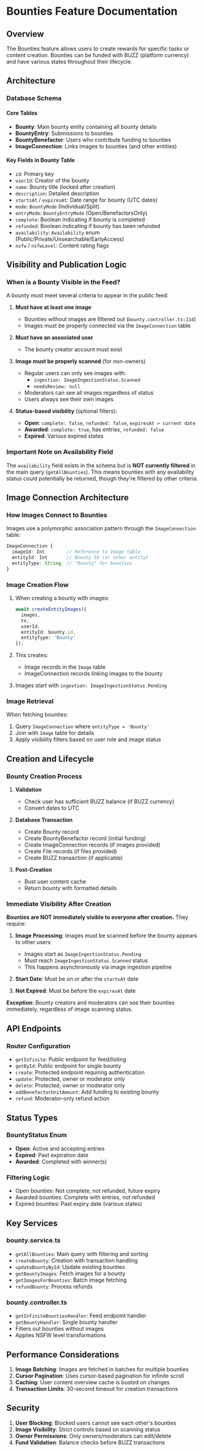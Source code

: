 # Bounties Feature Documentation

## Overview
The Bounties feature allows users to create rewards for specific tasks or content creation. Bounties can be funded with BUZZ (platform currency) and have various states throughout their lifecycle.

## Architecture

### Database Schema

#### Core Tables
- **Bounty**: Main bounty entity containing all bounty details
- **BountyEntry**: Submissions to bounties
- **BountyBenefactor**: Users who contribute funding to bounties
- **ImageConnection**: Links images to bounties (and other entities)

#### Key Fields in Bounty Table
- `id`: Primary key
- `userId`: Creator of the bounty
- `name`: Bounty title (locked after creation)
- `description`: Detailed description
- `startsAt` / `expiresAt`: Date range for bounty (UTC dates)
- `mode`: `BountyMode` (Individual/Split)
- `entryMode`: `BountyEntryMode` (Open/BenefactorsOnly)
- `complete`: Boolean indicating if bounty is completed
- `refunded`: Boolean indicating if bounty has been refunded
- `availability`: `Availability` enum (Public/Private/Unsearchable/EarlyAccess)
- `nsfw` / `nsfwLevel`: Content rating flags

## Visibility and Publication Logic

### When is a Bounty Visible in the Feed?

A bounty must meet several criteria to appear in the public feed:

1. **Must have at least one image**
   - Bounties without images are filtered out (`bounty.controller.ts:114`)
   - Images must be properly connected via the `ImageConnection` table

2. **Must have an associated user**
   - The bounty creator account must exist

3. **Image must be properly scanned** (for non-owners)
   - Regular users can only see images with:
     - `ingestion: ImageIngestionStatus.Scanned`
     - `needsReview: null`
   - Moderators can see all images regardless of status
   - Users always see their own images

4. **Status-based visibility** (optional filters):
   - **Open**: `complete: false`, `refunded: false`, `expiresAt > current date`
   - **Awarded**: `complete: true`, has entries, `refunded: false`
   - **Expired**: Various expired states

### Important Note on Availability Field
The `availability` field exists in the schema but is **NOT currently filtered** in the main query (`getAllBounties`). This means bounties with any availability status could potentially be returned, though they're filtered by other criteria.

## Image Connection Architecture

### How Images Connect to Bounties

Images use a polymorphic association pattern through the `ImageConnection` table:

```typescript
ImageConnection {
  imageId: Int        // Reference to Image table
  entityId: Int       // Bounty ID (or other entity)
  entityType: String  // "Bounty" for bounties
}
```

### Image Creation Flow

1. When creating a bounty with images:
   ```typescript
   await createEntityImages({
     images,
     tx,
     userId,
     entityId: bounty.id,
     entityType: 'Bounty'
   });
   ```

2. This creates:
   - Image records in the `Image` table
   - ImageConnection records linking images to the bounty

3. Images start with `ingestion: ImageIngestionStatus.Pending`

### Image Retrieval

When fetching bounties:
1. Query `ImageConnection` where `entityType = 'Bounty'`
2. Join with `Image` table for details
3. Apply visibility filters based on user role and image status

## Creation and Lifecycle

### Bounty Creation Process

1. **Validation**
   - Check user has sufficient BUZZ balance (if BUZZ currency)
   - Convert dates to UTC

2. **Database Transaction**
   - Create Bounty record
   - Create BountyBenefactor record (initial funding)
   - Create ImageConnection records (if images provided)
   - Create File records (if files provided)
   - Create BUZZ transaction (if applicable)

3. **Post-Creation**
   - Bust user content cache
   - Return bounty with formatted details

### Immediate Visibility After Creation

**Bounties are NOT immediately visible to everyone after creation.** They require:

1. **Image Processing**: Images must be scanned before the bounty appears to other users
   - Images start as `ImageIngestionStatus.Pending`
   - Must reach `ImageIngestionStatus.Scanned` status
   - This happens asynchronously via image ingestion pipeline

2. **Start Date**: Must be on or after the `startsAt` date

3. **Not Expired**: Must be before the `expiresAt` date

**Exception**: Bounty creators and moderators can see their bounties immediately, regardless of image scanning status.

## API Endpoints

### Router Configuration
- `getInfinite`: Public endpoint for feed/listing
- `getById`: Public endpoint for single bounty
- `create`: Protected endpoint requiring authentication
- `update`: Protected, owner or moderator only
- `delete`: Protected, owner or moderator only
- `addBenefactorUnitAmount`: Add funding to existing bounty
- `refund`: Moderator-only refund action

## Status Types

### BountyStatus Enum
- **Open**: Active and accepting entries
- **Expired**: Past expiration date
- **Awarded**: Completed with winner(s)

### Filtering Logic
- Open bounties: Not complete, not refunded, future expiry
- Awarded bounties: Complete with entries, not refunded
- Expired bounties: Past expiry date (various states)

## Key Services

### bounty.service.ts
- `getAllBounties`: Main query with filtering and sorting
- `createBounty`: Creation with transaction handling
- `updateBountyById`: Update existing bounties
- `getBountyImages`: Fetch images for a bounty
- `getImagesForBounties`: Batch image fetching
- `refundBounty`: Process refunds

### bounty.controller.ts
- `getInfiniteBountiesHandler`: Feed endpoint handler
- `getBountyHandler`: Single bounty handler
- Filters out bounties without images
- Applies NSFW level transformations

## Performance Considerations

1. **Image Batching**: Images are fetched in batches for multiple bounties
2. **Cursor Pagination**: Uses cursor-based pagination for infinite scroll
3. **Caching**: User content overview cache is busted on changes
4. **Transaction Limits**: 30-second timeout for creation transactions

## Security

1. **User Blocking**: Blocked users cannot see each other's bounties
2. **Image Visibility**: Strict controls based on scanning status
3. **Owner Permissions**: Only owners/moderators can edit/delete
4. **Fund Validation**: Balance checks before BUZZ transactions